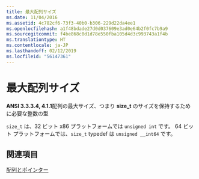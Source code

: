 ```yaml
---
title: 最大配列サイズ
ms.date: 11/04/2016
ms.assetid: 4c782cf6-73f3-40b0-b306-229d22da4ee1
ms.openlocfilehash: a1f48bdade27d0d037609e3ad0e64b2f0fc7b9a9
ms.sourcegitcommit: f4be868c0d1d78e550fba105d4d3c993743a1f4b
ms.translationtype: HT
ms.contentlocale: ja-JP
ms.lasthandoff: 02/12/2019
ms.locfileid: "56147361"
---
```

# <a name="largest-array-size"></a>最大配列サイズ

**ANSI 3.3.3.4, 4.1.1**配列の最大サイズ、つまり **size_t** のサイズを保持するために必要な整数の型

`size_t` は、32 ビット x86 プラットフォームでは `unsigned int` です。 64 ビット プラットフォームでは、`size_t` typedef は `unsigned __int64` です。

## <a name="see-also"></a>関連項目

[配列とポインター](../c-language/arrays-and-pointers.md)
